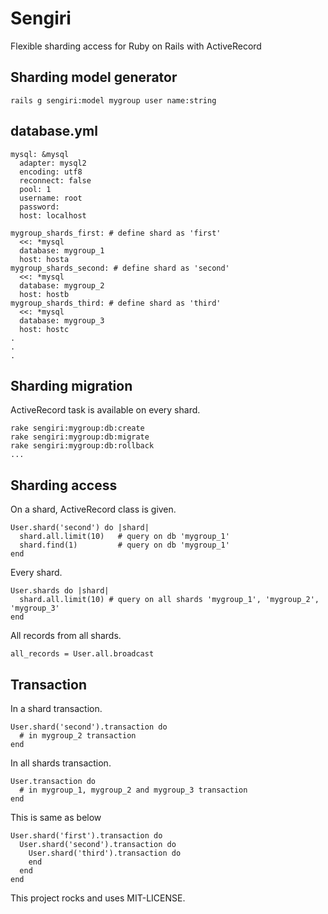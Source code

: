 # Sengiri

Flexible sharding access for Ruby on Rails with ActiveRecord

## Sharding model generator

    rails g sengiri:model mygroup user name:string

## database.yml

    mysql: &mysql
      adapter: mysql2
      encoding: utf8
      reconnect: false
      pool: 1
      username: root
      password:
      host: localhost
    
    mygroup_shards_first: # define shard as 'first'
      <<: *mysql
      database: mygroup_1
      host: hosta
    mygroup_shards_second: # define shard as 'second'
      <<: *mysql
      database: mygroup_2
      host: hostb
    mygroup_shards_third: # define shard as 'third'
      <<: *mysql
      database: mygroup_3
      host: hostc
    .
    .
    .

## Sharding migration

ActiveRecord task is available on every shard.

    rake sengiri:mygroup:db:create
    rake sengiri:mygroup:db:migrate
    rake sengiri:mygroup:db:rollback
    ...

    
## Sharding access

On a shard, ActiveRecord class is given.

    User.shard('second') do |shard|
      shard.all.limit(10)   # query on db 'mygroup_1'
      shard.find(1)         # query on db 'mygroup_1'
    end

Every shard.

    User.shards do |shard|
      shard.all.limit(10) # query on all shards 'mygroup_1', 'mygroup_2', 'mygroup_3'
    end

All records from all shards.

    all_records = User.all.broadcast

## Transaction

In a shard transaction.

    User.shard('second').transaction do
      # in mygroup_2 transaction
    end

In all shards transaction.

    User.transaction do
      # in mygroup_1, mygroup_2 and mygroup_3 transaction
    end

This is same as below

    User.shard('first').transaction do
      User.shard('second').transaction do
        User.shard('third').transaction do
        end
      end
    end


This project rocks and uses MIT-LICENSE.
